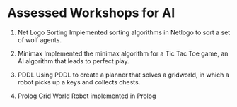 # Assessed Workshops for AI

1. Net Logo Sorting
Implemented sorting algorithms in Netlogo to sort a set of wolf agents.

2. Minimax
Implemented the minimax algorithm for a Tic Tac Toe game, an AI algorithm that leads to perfect play.

3. PDDL
Using PDDL to create a planner that solves a gridworld, in which a robot picks up a keys and collects chests.

4. Prolog
Grid World Robot implemented in Prolog
